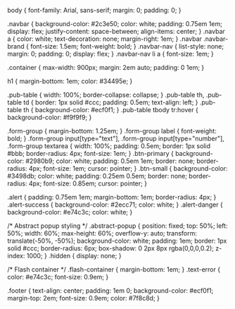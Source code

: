body {
  font-family: Arial, sans-serif;
  margin: 0;
  padding: 0;
}

.navbar {
  background-color: #2c3e50;
  color: white;
  padding: 0.75em 1em;
  display: flex;
  justify-content: space-between;
  align-items: center;
}
.navbar a {
  color: white;
  text-decoration: none;
  margin-right: 1em;
}
.navbar .navbar-brand {
  font-size: 1.5em;
  font-weight: bold;
}
.navbar-nav {
  list-style: none;
  margin: 0;
  padding: 0;
  display: flex;
}
.navbar-nav li a {
  font-size: 1em;
}

.container {
  max-width: 900px;
  margin: 2em auto;
  padding: 0 1em;
}

h1 {
  margin-bottom: 1em;
  color: #34495e;
}

.pub-table {
  width: 100%;
  border-collapse: collapse;
}
.pub-table th,
.pub-table td {
  border: 1px solid #ccc;
  padding: 0.5em;
  text-align: left;
}
.pub-table th {
  background-color: #ecf0f1;
}
.pub-table tbody tr:hover {
  background-color: #f9f9f9;
}

.form-group {
  margin-bottom: 1.25em;
}
.form-group label {
  font-weight: bold;
}
.form-group input[type="text"],
.form-group input[type="number"],
.form-group textarea {
  width: 100%;
  padding: 0.5em;
  border: 1px solid #bbb;
  border-radius: 4px;
  font-size: 1em;
}
.btn-primary {
  background-color: #2980b9;
  color: white;
  padding: 0.5em 1em;
  border: none;
  border-radius: 4px;
  font-size: 1em;
  cursor: pointer;
}
.btn-small {
  background-color: #3498db;
  color: white;
  padding: 0.25em 0.5em;
  border: none;
  border-radius: 4px;
  font-size: 0.85em;
  cursor: pointer;
}

.alert {
  padding: 0.75em 1em;
  margin-bottom: 1em;
  border-radius: 4px;
}
.alert-success {
  background-color: #2ecc71;
  color: white;
}
.alert-danger {
  background-color: #e74c3c;
  color: white;
}

/* Abstract popup styling */
.abstract-popup {
  position: fixed;
  top: 50%;
  left: 50%;
  width: 60%;
  max-height: 60%;
  overflow-y: auto;
  transform: translate(-50%, -50%);
  background-color: white;
  padding: 1em;
  border: 1px solid #ccc;
  border-radius: 6px;
  box-shadow: 0 2px 8px rgba(0,0,0,0.2);
  z-index: 1000;
}
.hidden {
  display: none;
}

/* Flash container */
.flash-container {
  margin-bottom: 1em;
}
.text-error {
  color: #e74c3c;
  font-size: 0.9em;
}

.footer {
  text-align: center;
  padding: 1em 0;
  background-color: #ecf0f1;
  margin-top: 2em;
  font-size: 0.9em;
  color: #7f8c8d;
}
